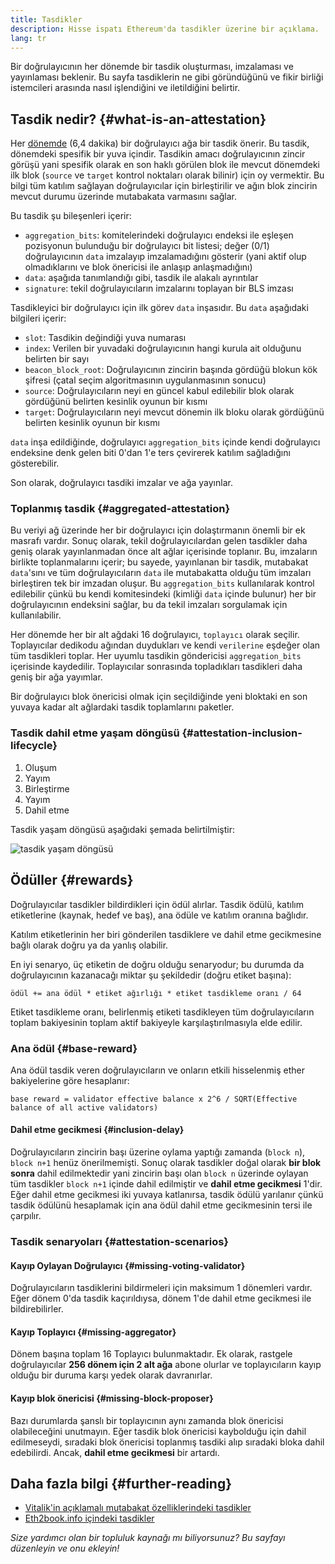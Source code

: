 ```yaml
---
title: Tasdikler
description: Hisse ispatı Ethereum'da tasdikler üzerine bir açıklama.
lang: tr
---
```


Bir doğrulayıcının her dönemde bir tasdik oluşturması, imzalaması ve yayınlaması beklenir. Bu sayfa tasdiklerin ne gibi göründüğünü ve fikir birliği istemcileri arasında nasıl işlendiğini ve iletildiğini belirtir.

## Tasdik nedir? {#what-is-an-attestation}

Her [dönemde](/glossary/#epoch) (6,4 dakika) bir doğrulayıcı ağa bir tasdik önerir. Bu tasdik, dönemdeki spesifik bir yuva içindir. Tasdikin amacı doğrulayıcının zincir görüşü yani spesifik olarak en son haklı görülen blok ile mevcut dönemdeki ilk blok (`source` ve `target` kontrol noktaları olarak bilinir) için oy vermektir. Bu bilgi tüm katılım sağlayan doğrulayıcılar için birleştirilir ve ağın blok zincirin mevcut durumu üzerinde mutabakata varmasını sağlar.

Bu tasdik şu bileşenleri içerir:

- `aggregation_bits`: komitelerindeki doğrulayıcı endeksi ile eşleşen pozisyonun bulunduğu bir doğrulayıcı bit listesi; değer (0/1) doğrulayıcının `data` imzalayıp imzalamadığını gösterir (yani aktif olup olmadıklarını ve blok önericisi ile anlaşıp anlaşmadığını)
- `data`: aşağıda tanımlandığı gibi, tasdik ile alakalı ayrıntılar
- `signature`: tekil doğrulayıcıların imzalarını toplayan bir BLS imzası

Tasdikleyici bir doğrulayıcı için ilk görev `data` inşasıdır. Bu `data` aşağıdaki bilgileri içerir:

- `slot`: Tasdikin değindiği yuva numarası
- `index`: Verilen bir yuvadaki doğrulayıcının hangi kurula ait olduğunu belirten bir sayı
- `beacon_block_root`: Doğrulayıcının zincirin başında gördüğü blokun kök şifresi (çatal seçim algoritmasının uygulanmasının sonucu)
- `source`: Doğrulayıcıların neyi en güncel kabul edilebilir blok olarak gördüğünü belirten kesinlik oyunun bir kısmı
- `target`: Doğrulayıcıların neyi mevcut dönemin ilk bloku olarak gördüğünü belirten kesinlik oyunun bir kısmı

`data` inşa edildiğinde, doğrulayıcı `aggregation_bits` içinde kendi doğrulayıcı endeksine denk gelen biti 0'dan 1'e ters çevirerek katılım sağladığını gösterebilir.

Son olarak, doğrulayıcı tasdiki imzalar ve ağa yayınlar.

### Toplanmış tasdik {#aggregated-attestation}

Bu veriyi ağ üzerinde her bir doğrulayıcı için dolaştırmanın önemli bir ek masrafı vardır. Sonuç olarak, tekil doğrulayıcılardan gelen tasdikler daha geniş olarak yayınlanmadan önce alt ağlar içerisinde toplanır. Bu, imzaların birlikte toplanmalarını içerir; bu sayede, yayınlanan bir tasdik, mutabakat `data`'sını ve tüm doğrulayıcıların `data` ile mutabakatta olduğu tüm imzaları birleştiren tek bir imzadan oluşur. Bu `aggregation_bits` kullanılarak kontrol edilebilir çünkü bu kendi komitesindeki (kimliği `data` içinde bulunur) her bir doğrulayıcının endeksini sağlar, bu da tekil imzaları sorgulamak için kullanılabilir.

Her dönemde her bir alt ağdaki 16 doğrulayıcı, `toplayıcı` olarak seçilir. Toplayıcılar dedikodu ağından duydukları ve kendi `verilerine` eşdeğer olan tüm tasdikleri toplar. Her uyumlu tasdikin göndericisi `aggregation_bits` içerisinde kaydedilir. Toplayıcılar sonrasında topladıkları tasdikleri daha geniş bir ağa yayımlar.

Bir doğrulayıcı blok önericisi olmak için seçildiğinde yeni bloktaki en son yuvaya kadar alt ağlardaki tasdik toplamlarını paketler.

### Tasdik dahil etme yaşam döngüsü {#attestation-inclusion-lifecycle}

1. Oluşum
2. Yayım
3. Birleştirme
4. Yayım
5. Dahil etme

Tasdik yaşam döngüsü aşağıdaki şemada belirtilmiştir:

![tasdik yaşam döngüsü](./attestation_schematic.png)

## Ödüller {#rewards}

Doğrulayıcılar tasdikler bildirdikleri için ödül alırlar. Tasdik ödülü, katılım etiketlerine (kaynak, hedef ve baş), ana ödüle ve katılım oranına bağlıdır.

Katılım etiketlerinin her biri gönderilen tasdiklere ve dahil etme gecikmesine bağlı olarak doğru ya da yanlış olabilir.

En iyi senaryo, üç etiketin de doğru olduğu senaryodur; bu durumda da doğrulayıcının kazanacağı miktar şu şekildedir (doğru etiket başına):

`ödül += ana ödül * etiket ağırlığı * etiket tasdikleme oranı / 64`

Etiket tasdikleme oranı, belirlenmiş etiketi tasdikleyen tüm doğrulayıcıların toplam bakiyesinin toplam aktif bakiyeyle karşılaştırılmasıyla elde edilir.

### Ana ödül {#base-reward}

Ana ödül tasdik veren doğrulayıcıların ve onların etkili hisselenmiş ether bakiyelerine göre hesaplanır:

`base reward = validator effective balance x 2^6 / SQRT(Effective balance of all active validators)`

#### Dahil etme gecikmesi {#inclusion-delay}

Doğrulayıcıların zincirin başı üzerine oylama yaptığı zamanda (`block n`), `block n+1` henüz önerilmemişti. Sonuç olarak tasdikler doğal olarak **bir blok sonra** dahil edilmektedir yani zincirin başı olan `block n` üzerinde oylayan tüm tasdikler `block n+1` içinde dahil edilmiştir ve **dahil etme gecikmesi** 1'dir. Eğer dahil etme gecikmesi iki yuvaya katlanırsa, tasdik ödülü yarılanır çünkü tasdik ödülünü hesaplamak için ana ödül dahil etme gecikmesinin tersi ile çarpılır.

### Tasdik senaryoları {#attestation-scenarios}

#### Kayıp Oylayan Doğrulayıcı {#missing-voting-validator}

Doğrulayıcıların tasdiklerini bildirmeleri için maksimum 1 dönemleri vardır. Eğer dönem 0'da tasdik kaçırıldıysa, dönem 1'de dahil etme gecikmesi ile bildirebilirler.

#### Kayıp Toplayıcı {#missing-aggregator}

Dönem başına toplam 16 Toplayıcı bulunmaktadır. Ek olarak, rastgele doğrulayıcılar **256 dönem için 2 alt ağa** abone olurlar ve toplayıcıların kayıp olduğu bir duruma karşı yedek olarak davranırlar.

#### Kayıp blok önericisi {#missing-block-proposer}

Bazı durumlarda şanslı bir toplayıcının aynı zamanda blok önericisi olabileceğini unutmayın. Eğer tasdik blok önericisi kaybolduğu için dahil edilmeseydi, sıradaki blok önericisi toplanmış tasdiki alıp sıradaki bloka dahil edebilirdi. Ancak, **dahil etme gecikmesi** bir artardı.

## Daha fazla bilgi {#further-reading}

- [Vitalik'in açıklamalı mutabakat özelliklerindeki tasdikler](https://github.com/ethereum/annotated-spec/blob/master/phase0/beacon-chain.md#attestationdata)
- [Eth2book.info içindeki tasdikler](https://eth2book.info/capella/part3/containers/dependencies/#attestationdata)

_Size yardımcı olan bir topluluk kaynağı mı biliyorsunuz? Bu sayfayı düzenleyin ve onu ekleyin!_
